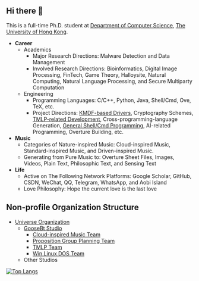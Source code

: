## Hi there 👋

This is a full-time Ph.D. student at [Department of Computer Science](https://www.cs.hku.hk/), [The University of Hong Kong](https://www.hku.hk/). 

- **Career**
  - Academics
    - Major Research Directions: Malware Detection and Data Management
    - Involved Research Directions: Bioinformatics, Digital Image Processing, FinTech, Game Theory, Halloysite, Natural Computing, Natural Language Processing, and Secure Multiparty Computation
  - Engineering
    - Programming Languages: C/C++, Python, Java, Shell/Cmd, Ove, TeX, etc. 
    - Project Directions: [KMDF-based Drivers](https://github.com/GooseBt-Studio), Cryptography Schemes, [TMLP-related Development](https://github.com/TMLP-Team), Cross-programming-language Generation, [General Shell/Cmd Programming](https://github.com/Win-Linux-DOS-Team), AI-related Programming, Overture Building, etc. 
- **Music**
  - Categories of Nature-inspired Music: Cloud-inspired Music, Standard-inspired Music, and Driven-inspired Music. 
  - Generating from Pure Music to: Overture Sheet Files, Images, Videos, Plain Text, Philosophic Text, and Sensing Text
- **Life**
  - Active on The Following Network Platforms: Google Scholar, GitHub, CSDN, WeChat, QQ, Telegram, WhatsApp, and Aobi Island
  - Love Philosophy: Hope the current love is the last love

## Non-profile Organization Structure

- [Universe Organization](https://github.com/Universe-Organization)
  - [GooseBt Studio](https://github.com/GooseBt-Studio)
    - [Cloud-inspired Music Team](https://github.com/Cloud-inspired-Music-Team)
    - [Proposition Group Planning Team](https://github.com/Proposition-Group-Planning-Team)
    - [TMLP Team](https://github.com/TMLP-Team)
    - [Win Linux DOS Team](https://github.com/Win-Linux-DOS-Team)
  - Other Studios

[![Top Langs](https://github-readme-stats.vercel.app/api/top-langs/?username=BatchClayderman&hide=CMake,Objective-C%2B%2B&layout=compact)](https://github.com/anuraghazra/github-readme-stats)
